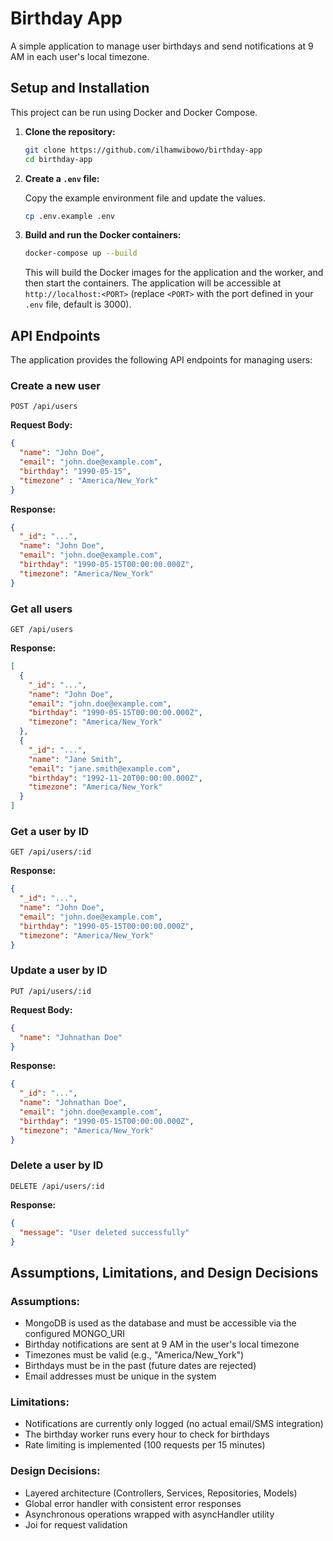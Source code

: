 # Birthday App

A simple application to manage user birthdays and send notifications at 9 AM in each user's local timezone.

## Setup and Installation

This project can be run using Docker and Docker Compose.

1.  **Clone the repository:**

    ```bash
    git clone https://github.com/ilhamwibowo/birthday-app
    cd birthday-app
    ```

2.  **Create a `.env` file:**

    Copy the example environment file and update the values.

    ```bash
    cp .env.example .env
    ```

3.  **Build and run the Docker containers:**

    ```bash
    docker-compose up --build
    ```

    This will build the Docker images for the application and the worker, and then start the containers. The application will be accessible at `http://localhost:<PORT>` (replace `<PORT>` with the port defined in your `.env` file, default is 3000).

## API Endpoints

The application provides the following API endpoints for managing users:

### Create a new user

`POST /api/users`

**Request Body:**

```json
{
  "name": "John Doe",
  "email": "john.doe@example.com",
  "birthday": "1990-05-15",
  "timezone" : "America/New_York"
}
```

**Response:**

```json
{
  "_id": "...",
  "name": "John Doe",
  "email": "john.doe@example.com",
  "birthday": "1990-05-15T00:00:00.000Z",
  "timezone": "America/New_York"
}
```

### Get all users

`GET /api/users`

**Response:**

```json
[
  {
    "_id": "...",
    "name": "John Doe",
    "email": "john.doe@example.com",
    "birthday": "1990-05-15T00:00:00.000Z",
    "timezone": "America/New_York"
  },
  {
    "_id": "...",
    "name": "Jane Smith",
    "email": "jane.smith@example.com",
    "birthday": "1992-11-20T00:00:00.000Z",
    "timezone": "America/New_York"
  }
]
```

### Get a user by ID

`GET /api/users/:id`

**Response:**

```json
{
  "_id": "...",
  "name": "John Doe",
  "email": "john.doe@example.com",
  "birthday": "1990-05-15T00:00:00.000Z",
  "timezone": "America/New_York"
}
```

### Update a user by ID

`PUT /api/users/:id`

**Request Body:**

```json
{
  "name": "Johnathan Doe"
}
```

**Response:**

```json
{
  "_id": "...",
  "name": "Johnathan Doe",
  "email": "john.doe@example.com",
  "birthday": "1990-05-15T00:00:00.000Z",
  "timezone": "America/New_York"
}
```

### Delete a user by ID

`DELETE /api/users/:id`

**Response:**

```json
{
  "message": "User deleted successfully"
}
```

## Assumptions, Limitations, and Design Decisions

### Assumptions:
* MongoDB is used as the database and must be accessible via the configured MONGO_URI
* Birthday notifications are sent at 9 AM in the user's local timezone
* Timezones must be valid (e.g., "America/New_York")
* Birthdays must be in the past (future dates are rejected)
* Email addresses must be unique in the system

### Limitations:
* Notifications are currently only logged (no actual email/SMS integration)
* The birthday worker runs every hour to check for birthdays
* Rate limiting is implemented (100 requests per 15 minutes)

### Design Decisions:
* Layered architecture (Controllers, Services, Repositories, Models)
* Global error handler with consistent error responses
* Asynchronous operations wrapped with asyncHandler utility
* Joi for request validation
